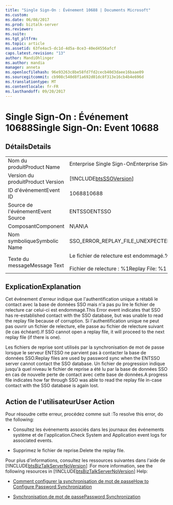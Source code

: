 ```yaml
---
title: "Single Sign-On : Événement 10688 | Documents Microsoft"
ms.custom: 
ms.date: 06/08/2017
ms.prod: biztalk-server
ms.reviewer: 
ms.suite: 
ms.tgt_pltfrm: 
ms.topic: article
ms.assetid: 63fe4ac5-dc1d-4d5a-8ce3-40ed4556afcf
caps.latest.revision: "13"
author: MandiOhlinger
ms.author: mandia
manager: anneta
ms.openlocfilehash: 96e93263c8be58fd7fd2cecb40d3daee16baae09
ms.sourcegitcommit: cb908c540d8f1a692d01dc8f313e16cb4b4e696d
ms.translationtype: MT
ms.contentlocale: fr-FR
ms.lasthandoff: 09/20/2017
---
```

# <a name="single-sign-on-event-10688"></a><span data-ttu-id="4eb7a-102">Single Sign-On : Événement 10688</span><span class="sxs-lookup"><span data-stu-id="4eb7a-102">Single Sign-On: Event 10688</span></span>
## <a name="details"></a><span data-ttu-id="4eb7a-103">Détails</span><span class="sxs-lookup"><span data-stu-id="4eb7a-103">Details</span></span>  
  
|||  
|-|-|  
|<span data-ttu-id="4eb7a-104">Nom du produit</span><span class="sxs-lookup"><span data-stu-id="4eb7a-104">Product Name</span></span>|<span data-ttu-id="4eb7a-105">Enterprise Single Sign-On</span><span class="sxs-lookup"><span data-stu-id="4eb7a-105">Enterprise Single Sign-On</span></span>|  
|<span data-ttu-id="4eb7a-106">Version du produit</span><span class="sxs-lookup"><span data-stu-id="4eb7a-106">Product Version</span></span>|[!INCLUDE[btsSSOVersion](../includes/btsssoversion-md.md)]|  
|<span data-ttu-id="4eb7a-107">ID d'événement</span><span class="sxs-lookup"><span data-stu-id="4eb7a-107">Event ID</span></span>|<span data-ttu-id="4eb7a-108">10688</span><span class="sxs-lookup"><span data-stu-id="4eb7a-108">10688</span></span>|  
|<span data-ttu-id="4eb7a-109">Source de l'événement</span><span class="sxs-lookup"><span data-stu-id="4eb7a-109">Event Source</span></span>|<span data-ttu-id="4eb7a-110">ENTSSO</span><span class="sxs-lookup"><span data-stu-id="4eb7a-110">ENTSSO</span></span>|  
|<span data-ttu-id="4eb7a-111">Composant</span><span class="sxs-lookup"><span data-stu-id="4eb7a-111">Component</span></span>|<span data-ttu-id="4eb7a-112">N\A</span><span class="sxs-lookup"><span data-stu-id="4eb7a-112">N\A</span></span>|  
|<span data-ttu-id="4eb7a-113">Nom symbolique</span><span class="sxs-lookup"><span data-stu-id="4eb7a-113">Symbolic Name</span></span>|<span data-ttu-id="4eb7a-114">SSO_ERROR_REPLAY_FILE_UNEXPECTED_DATA</span><span class="sxs-lookup"><span data-stu-id="4eb7a-114">SSO_ERROR_REPLAY_FILE_UNEXPECTED_DATA</span></span>|  
|<span data-ttu-id="4eb7a-115">Texte du message</span><span class="sxs-lookup"><span data-stu-id="4eb7a-115">Message Text</span></span>|<span data-ttu-id="4eb7a-116">Le fichier de relecture est endommagé.%r</span><span class="sxs-lookup"><span data-stu-id="4eb7a-116">Corruption was detected in the replay file.%r</span></span><br /><br /> <span data-ttu-id="4eb7a-117">Fichier de relecture : %1</span><span class="sxs-lookup"><span data-stu-id="4eb7a-117">Replay File: %1</span></span>|  
  
## <a name="explanation"></a><span data-ttu-id="4eb7a-118">Explication</span><span class="sxs-lookup"><span data-stu-id="4eb7a-118">Explanation</span></span>  
 <span data-ttu-id="4eb7a-119">Cet événement d'erreur indique que l'authentification unique a rétabli le contact avec la base de données SSO mais n'a pas pu lire le fichier de relecture car celui-ci est endommagé.</span><span class="sxs-lookup"><span data-stu-id="4eb7a-119">This Error event indicates that SSO has re-established contact with the SSO database, but was unable to read the replay file because of corruption.</span></span> <span data-ttu-id="4eb7a-120">Si l'authentification unique ne peut pas ouvrir un fichier de relecture, elle passe au fichier de relecture suivant (le cas échéant).</span><span class="sxs-lookup"><span data-stu-id="4eb7a-120">If SSO cannot open a replay file, it will proceed to the next replay file (if there is one).</span></span>  
  
 <span data-ttu-id="4eb7a-121">Les fichiers de reprise sont utilisés par la synchronisation de mot de passe lorsque le serveur ENTSSO ne parvient pas à contacter la base de données SSO.</span><span class="sxs-lookup"><span data-stu-id="4eb7a-121">Replay files are used by password sync when the ENTSSO server cannot contact the SSO database.</span></span> <span data-ttu-id="4eb7a-122">Un fichier de progression indique jusqu'à quel niveau le fichier de reprise a été lu par la base de données SSO en cas de nouvelle perte de contact avec cette base de données.</span><span class="sxs-lookup"><span data-stu-id="4eb7a-122">A progress file indicates how far through SSO was able to read the replay file in-case contact with the SSO database is again lost.</span></span>  
  
## <a name="user-action"></a><span data-ttu-id="4eb7a-123">Action de l'utilisateur</span><span class="sxs-lookup"><span data-stu-id="4eb7a-123">User Action</span></span>  
 <span data-ttu-id="4eb7a-124">Pour résoudre cette erreur, procédez comme suit :</span><span class="sxs-lookup"><span data-stu-id="4eb7a-124">To resolve this error, do the following:</span></span>  
  
-   <span data-ttu-id="4eb7a-125">Consultez les événements associés dans les journaux des événements système et de l'application.</span><span class="sxs-lookup"><span data-stu-id="4eb7a-125">Check System and Application event logs for associated events.</span></span>  
  
-   <span data-ttu-id="4eb7a-126">Supprimez le fichier de reprise.</span><span class="sxs-lookup"><span data-stu-id="4eb7a-126">Delete the replay file.</span></span>  
  
 <span data-ttu-id="4eb7a-127">Pour plus d'informations, consultez les ressources suivantes dans l'aide de [!INCLUDE[btsBizTalkServerNoVersion](../includes/btsbiztalkservernoversion-md.md)] :</span><span class="sxs-lookup"><span data-stu-id="4eb7a-127">For more information, see the following resources in [!INCLUDE[btsBizTalkServerNoVersion](../includes/btsbiztalkservernoversion-md.md)] Help:</span></span>  
  
-   [<span data-ttu-id="4eb7a-128">Comment configurer la synchronisation de mot de passe</span><span class="sxs-lookup"><span data-stu-id="4eb7a-128">How to Configure Password Synchronization</span></span>](../core/how-to-configure-password-synchronization.md)  
  
-   [<span data-ttu-id="4eb7a-129">Synchronisation de mot de passe</span><span class="sxs-lookup"><span data-stu-id="4eb7a-129">Password Synchronization</span></span>](../core/password-synchronization2.md)